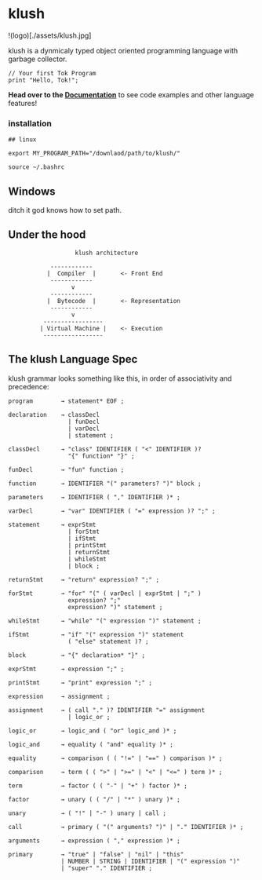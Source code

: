 # klush

!(logo)[./assets/klush.jpg]

klush is a dynmicaly typed object oriented programming language with garbage collector.
```
// Your first Tok Program
print "Hello, Tok!";
```

**Head over to the [Documentation](/DOCUMENTATION.md)** to see code examples and other language features!


### installation 
```
## linux

export MY_PROGRAM_PATH="/downlaod/path/to/klush/"
```

```
source ~/.bashrc
```

## Windows

ditch it god knows how to set path.

## Under the hood

```
                   klush architecture
                
            ------------
           |  Compiler  |       <- Front End
            ------------
                  v
            ------------
           |  Bytecode  |       <- Representation
            ------------
                  v
          -----------------
         | Virtual Machine |    <- Execution
          -----------------
```

## The klush Language Spec

klush  grammar looks something like this, in order of associativity and precedence:

```
program        → statement* EOF ;

declaration    → classDecl
                 | funDecl
                 | varDecl
                 | statement ;

classDecl      → "class" IDENTIFIER ( "<" IDENTIFIER )?
                 "{" function* "}" ;             
                 
funDecl        → "fun" function ;

function       → IDENTIFIER "(" parameters? ")" block ;             

parameters     → IDENTIFIER ( "," IDENTIFIER )* ;
                 
varDecl        → "var" IDENTIFIER ( "=" expression )? ";" ;

statement      → exprStmt
                 | forStmt
                 | ifStmt
                 | printStmt
                 | returnStmt
                 | whileStmt
                 | block ;

returnStmt     → "return" expression? ";" ;

forStmt        → "for" "(" ( varDecl | exprStmt | ";" )
                 expression? ";"
                 expression? ")" statement ;

whileStmt      → "while" "(" expression ")" statement ;

ifStmt         → "if" "(" expression ")" statement
                 ( "else" statement )? ;

block          → "{" declaration* "}" ;

exprStmt       → expression ";" ;

printStmt      → "print" expression ";" ;

expression     → assignment ;

assignment     → ( call "." )? IDENTIFIER "=" assignment
                 | logic_or ;
               
logic_or       → logic_and ( "or" logic_and )* ;

logic_and      → equality ( "and" equality )* ;

equality       → comparison ( ( "!=" | "==" ) comparison )* ;

comparison     → term ( ( ">" | ">=" | "<" | "<=" ) term )* ;

term           → factor ( ( "-" | "+" ) factor )* ;

factor         → unary ( ( "/" | "*" ) unary )* ;

unary          → ( "!" | "-" ) unary | call ;

call           → primary ( "(" arguments? ")" | "." IDENTIFIER )* ;

arguments      → expression ( "," expression )* ;

primary        → "true" | "false" | "nil" | "this"
               | NUMBER | STRING | IDENTIFIER | "(" expression ")"
               | "super" "." IDENTIFIER ;

```
